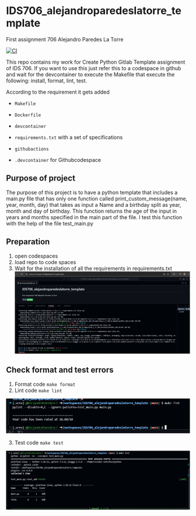 # IDS706_alejandroparedeslatorre_template
First assignment 706 Alejandro Paredes La Torre 

[![CI](https://github.com/nogibjj/IDS706_alejandroparedeslatorre_template/actions/workflows/hello.yml/badge.svg)](https://github.com/nogibjj/IDS706_alejandroparedeslatorre_template/actions/workflows/hello.yml)


This repo contains my work for Create Python Gitlab Template assignment of IDS 706. If you want to use this just refer this to a codespace in github and wait for the devcontainer to execute the Makefile that execute the following: install, format, lint, test.

According to the requirement it gets added

* `Makefile`

* `Dockerfile`

* `devcontainer`

* `requirements.txt` with a set of specifications

* `githubactions` 

* `.devcontainer` for Githubcodespace 

## Purpose of project
The purpose of this project is to have a python template that includes a main.py file that has only one function called print_custom_message(name, year, month, day) that takes as input a Name and a birthday split as year, month and day of birthday. This function returns the age of the input in years and months specified in the main part of the file. I test this function with the help of the file test_main.py

## Preparation
1. open codespaces 
2. load repo to code spaces
2. Wait for the installation of all the requirements in requirements.txt
![requirements](image.png)

## Check format and test errors
1. Format code `make format`
2. Lint code `make lint`

![make lint](lint.JPG)

3. Test code `make test`

![make lint](test.JPG)
